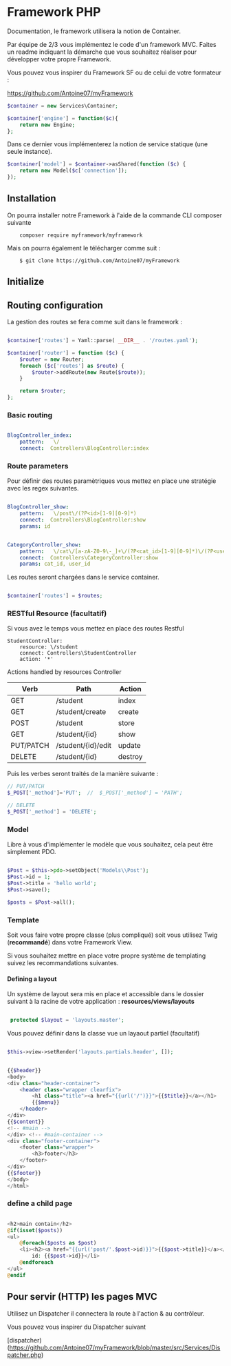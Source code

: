 # Framework PHP

Documentation, le framework utilisera la notion de Container.

Par équipe de 2/3 vous implémentez le code d'un framework MVC. Faites un readme indiquant la démarche que vous souhaitez réaliser pour développer votre propre Framework.

Vous pouvez vous inspirer du Framework SF ou de celui de votre formateur :

https://github.com/Antoine07/myFramework

```php
$container = new Services\Container;

$container['engine'] = function($c){
    return new Engine;
};
```

Dans ce dernier vous implémenterez la notion de service statique (une seule instance).

```php
$container['model'] = $container->asShared(function ($c) {
    return new Model($c['connection']);
});

```

Installation
------------

On pourra installer notre Framework à l'aide de la commande CLI composer suivante 

```
    composer require myframework/myframework

```
Mais on pourra également le télécharger comme suit :

```
    $ git clone https://github.com/Antoine07/myFramework
```
## Initialize

## Routing configuration

La gestion des routes se fera comme suit dans le framework :

```php

$container['routes'] = Yaml::parse( __DIR__ . '/routes.yaml');

$container['router'] = function ($c) {
    $router = new Router;
    foreach ($c['routes'] as $route) {
        $router->addRoute(new Route($route));
    }

    return $router;
};

```
### Basic routing

```yaml

BlogController_index:
    pattern:   \/
    connect:  Controllers\BlogController:index

```

### Route parameters

Pour définir des routes paramètriques vous mettez en place une stratégie avec les regex suivantes.

```yaml

BlogController_show:
    pattern:   \/post\/(?P<id>[1-9][0-9]*)
    connect:  Controllers\BlogController:show
    params: id

```

```yaml

CategoryController_show:
    pattern:   \/cat\/[a-zA-Z0-9\-_]+\/(?P<cat_id>[1-9][0-9]*)\/(?P<user_id>[1-9][0-9]*)
    connect:  Controllers\CategoryController:show
    params: cat_id, user_id
```

Les routes seront chargées dans le service container.

```php

$container['routes'] = $routes;

```

### RESTful Resource (facultatif)

Si vous avez le temps vous mettez en place des routes Restful

```
StudentController:
    resource: \/student
    connect: Controllers\StudentController
    action: '*'

```
Actions handled by resources Controller

Verb          | Path                | Action
------------- | -------------       | ---------
GET           | /student            | index
GET           | /student/create     | create
POST          | /student            | store
GET           | /student/{id}       | show
PUT/PATCH     | /student/{id}/edit  | update
DELETE        | /student/{id}       | destroy


Puis les verbes seront traités de la manière suivante :

```php
// PUT/PATCH
$_POST['_method']='PUT';  //  $_POST['_method'] = 'PATH';

// DELETE
$_POST['_method'] = 'DELETE';

```

### Model

Libre à vous d'implémenter le modèle que vous souhaitez, cela peut être simplement PDO.

```php

$Post = $this->pdo->setObject('Models\\Post');
$Post->id = 1;
$Post->title = 'hello world';
$Post->save();

$posts = $Post->all();

```

### Template

Soit vous faire votre propre classe (plus compliqué) soit vous utilisez Twig (**recommandé**) dans votre Framework View.


Si vous souhaitez mettre en place votre propre système de templating suivez les recommandations suivantes.

#### Defining a layout

Un système de layout sera mis en place et accessible dans le dossier suivant à la racine de votre application : **resources/views/layouts**

```php

 protected $layout = 'layouts.master';

```

Vous pouvez définir dans la classe vue un layaout partiel (facultatif)

```php

$this->view->setRender('layouts.partials.header', []);

```

```php

{{$header}}
<body>
<div class="header-container">
    <header class="wrapper clearfix">
        <h1 class="title"><a href="{{url('/')}}">{{$title}}</a></h1>
        {{$menu}}
    </header>
</div>
{{$content}}
<!-- #main -->
</div> <!-- #main-container -->
<div class="footer-container">
    <footer class="wrapper">
        <h3>footer</h3>
    </footer>
</div>
{{$footer}}
</body>
</html>

```
### define a child page

```php

<h2>main contain</h2>
@if(isset($posts))
<ul>
    @foreach($posts as $post)
    <li><h2><a href="{{url('post/'.$post->id)}}">{{$post->title}}</a></h2>
        id: {{$post->id}}</li>
    @endforeach
</ul>
@endif

```


## Pour servir (HTTP) les pages MVC

Utilisez un Dispatcher il connectera la route à l'action & au contrôleur.


Vous pouvez vous inspirer du Dispatcher suivant 

[dispatcher)(https://github.com/Antoine07/myFramework/blob/master/src/Services/Dispatcher.php)

